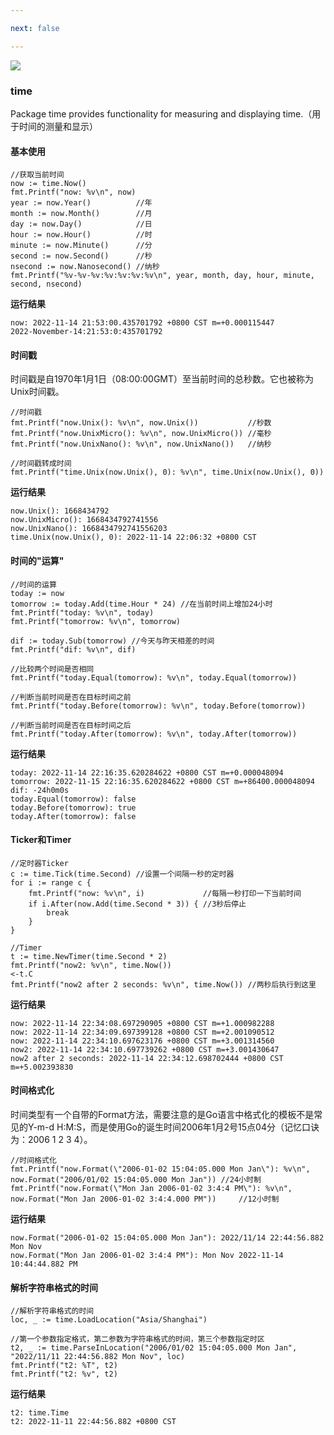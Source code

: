 ```yaml
---

next: false

---
```




<BlogInfo id="403"/>

![](https://gimg2.baidu.com/image_search/src=http%3A%2F%2Fp8.itc.cn%2Fq_70%2Fimages03%2F20210221%2Fd778753d6a0d4ab9b685aaf362810c0d.gif&refer=http%3A%2F%2Fp8.itc.cn&app=2002&size=f9999,10000&q=a80&n=0&g=0n&fmt=auto?sec=1665661975&t=37860c72d333426b69c936abcb7d5473)

### time

Package time provides functionality for measuring and displaying
time.（用于时间的测量和显示）

#### 基本使用

```golang
//获取当前时间
now := time.Now()
fmt.Printf("now: %v\n", now)
year := now.Year()          //年
month := now.Month()        //月
day := now.Day()            //日
hour := now.Hour()          //时
minute := now.Minute()      //分
second := now.Second()      //秒
nsecond := now.Nanosecond() //纳秒
fmt.Printf("%v-%v-%v:%v:%v:%v:%v\n", year, month, day, hour, minute, second, nsecond)
```


**运行结果**


```shell script
now: 2022-11-14 21:53:00.435701792 +0800 CST m=+0.000115447
2022-November-14:21:53:0:435701792
```

#### 时间戳

时间戳是自1970年1月1日（08:00:00GMT）至当前时间的总秒数。它也被称为Unix时间戳。

```golang
//时间戳
fmt.Printf("now.Unix(): %v\n", now.Unix())           //秒数
fmt.Printf("now.UnixMicro(): %v\n", now.UnixMicro()) //毫秒
fmt.Printf("now.UnixNano(): %v\n", now.UnixNano())   //纳秒

//时间戳转成时间
fmt.Printf("time.Unix(now.Unix(), 0): %v\n", time.Unix(now.Unix(), 0))
```

**运行结果**

```shell script
now.Unix(): 1668434792
now.UnixMicro(): 1668434792741556
now.UnixNano(): 1668434792741556203
time.Unix(now.Unix(), 0): 2022-11-14 22:06:32 +0800 CST
```

#### 时间的"运算"

```golang
//时间的运算
today := now
tomorrow := today.Add(time.Hour * 24) //在当前时间上增加24小时
fmt.Printf("today: %v\n", today)
fmt.Printf("tomorrow: %v\n", tomorrow)

dif := today.Sub(tomorrow) //今天与昨天相差的时间
fmt.Printf("dif: %v\n", dif)

//比较两个时间是否相同
fmt.Printf("today.Equal(tomorrow): %v\n", today.Equal(tomorrow))

//判断当前时间是否在目标时间之前
fmt.Printf("today.Before(tomorrow): %v\n", today.Before(tomorrow))

//判断当前时间是否在目标时间之后
fmt.Printf("today.After(tomorrow): %v\n", today.After(tomorrow))
```

**运行结果**


```shell script
today: 2022-11-14 22:16:35.620284622 +0800 CST m=+0.000048094
tomorrow: 2022-11-15 22:16:35.620284622 +0800 CST m=+86400.000048094
dif: -24h0m0s
today.Equal(tomorrow): false
today.Before(tomorrow): true
today.After(tomorrow): false
```


#### Ticker和Timer

```golang
//定时器Ticker
c := time.Tick(time.Second) //设置一个间隔一秒的定时器
for i := range c {
    fmt.Printf("now: %v\n", i)             //每隔一秒打印一下当前时间
    if i.After(now.Add(time.Second * 3)) { //3秒后停止
        break
    }
}

//Timer
t := time.NewTimer(time.Second * 2)
fmt.Printf("now2: %v\n", time.Now())
<-t.C
fmt.Printf("now2 after 2 seconds: %v\n", time.Now()) //两秒后执行到这里
```


**运行结果**


```shell script
now: 2022-11-14 22:34:08.697290905 +0800 CST m=+1.000982288
now: 2022-11-14 22:34:09.697399128 +0800 CST m=+2.001090512
now: 2022-11-14 22:34:10.697623176 +0800 CST m=+3.001314560
now2: 2022-11-14 22:34:10.697739262 +0800 CST m=+3.001430647
now2 after 2 seconds: 2022-11-14 22:34:12.698702444 +0800 CST m=+5.002393830
```


#### 时间格式化

时间类型有一个自带的Format方法，需要注意的是Go语言中格式化的模板不是常见的Y-m-d
H:M:S，而是使用Go的诞生时间2006年1月2号15点04分（记忆口诀为：2006 1 2 3 4）。

```golang
//时间格式化
fmt.Printf("now.Format(\"2006-01-02 15:04:05.000 Mon Jan\"): %v\n", now.Format("2006/01/02 15:04:05.000 Mon Jan")) //24小时制
fmt.Printf("now.Format(\"Mon Jan 2006-01-02 3:4:4 PM\"): %v\n", now.Format("Mon Jan 2006-01-02 3:4:4.000 PM"))     //12小时制
```


**运行结果**

```shell script
now.Format("2006-01-02 15:04:05.000 Mon Jan"): 2022/11/14 22:44:56.882 Mon Nov
now.Format("Mon Jan 2006-01-02 3:4:4 PM"): Mon Nov 2022-11-14 10:44:44.882 PM
```

#### 解析字符串格式的时间


```golang
//解析字符串格式的时间
loc, _ := time.LoadLocation("Asia/Shanghai")

//第一个参数指定格式，第二参数为字符串格式的时间，第三个参数指定时区
t2, _ := time.ParseInLocation("2006/01/02 15:04:05.000 Mon Jan", "2022/11/11 22:44:56.882 Mon Nov", loc)
fmt.Printf("t2: %T", t2)
fmt.Printf("t2: %v", t2)
```

**运行结果**


```shell script
t2: time.Time
t2: 2022-11-11 22:44:56.882 +0800 CST
```








<ActionBox />
